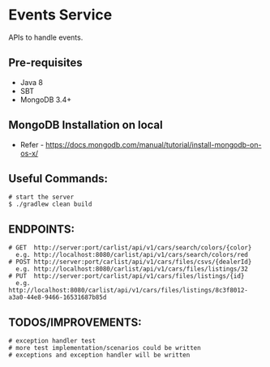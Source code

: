 # Events Service

APIs to handle events.

## Pre-requisites
- Java 8
- SBT
- MongoDB 3.4+


## MongoDB Installation on local

- Refer - https://docs.mongodb.com/manual/tutorial/install-mongodb-on-os-x/

## Useful Commands:

```
# start the server
$ ./gradlew clean build
```

## ENDPOINTS:
```
# GET  http://server:port/carlist/api/v1/cars/search/colors/{color}
  e.g. http://localhost:8080/carlist/api/v1/cars/search/colors/red
# POST http://server:port/carlist/api/v1/cars/files/csvs/{dealerId}
  e.g. http://localhost:8080/carlist/api/v1/cars/files/listings/32
# PUT  http://server:port/carlist/api/v1/cars/files/listings/{id}
  e.g. http://localhost:8080/carlist/api/v1/cars/files/listings/8c3f8012-a3a0-44e8-9466-16531687b85d

```
## TODOS/IMPROVEMENTS:
```
# exception handler test
# more test implementation/scenarios could be written
# exceptions and exception handler will be written
```
